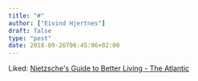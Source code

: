 ```yaml
---
title: "#"
author: ["Eivind Hjertnes"]
draft: false
type: "post"
date: 2018-09-26T06:45:06+02:00
---
```


Liked:
[Nietzsche's
Guide to Better Living - The Atlantic](https://www.theatlantic.com/magazine/archive/2018/10/nietzsches-guide-to-better-living/568375/)
